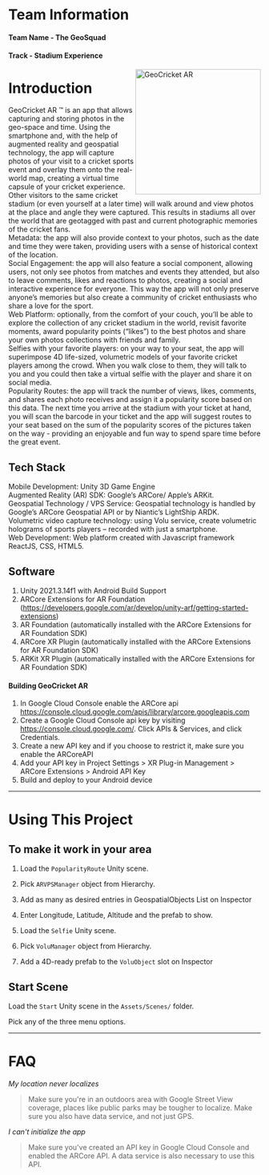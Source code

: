 # Team Information

#### Team Name - The GeoSquad
#### Track - Stadium Experience

<img src="https://wellness.edu.au/wp-content/uploads/2019/05/circket.jpg" width="250px" alt="GeoCricket AR" align="right">

# Introduction
<div>GeoCricket AR ™ is an app that allows capturing and storing photos in the geo-space and time. Using the smartphone and, with the help of augmented reality and geospatial technology, the app will capture photos of your visit to a cricket sports event and overlay them onto the real-world map, creating a virtual time capsule of your cricket experience. Other visitors to the same cricket stadium (or even yourself at a later time) will walk around and view photos at the place and angle they were captured. This results in stadiums all over the world that are geotagged with past and current photographic memories of the cricket fans.
</div>

<div>Metadata: the app will also provide context to your photos, such as the date and time they were taken, providing users with a sense of historical context of the location.</div>

<div>Social Engagement: the app will also feature a social component, allowing users, not only see photos from matches and events they attended, but also to leave comments, likes and reactions to photos, creating a social and interactive experience for everyone. This way the app will not only preserve anyone’s memories but also create a community of cricket enthusiasts who share a love for the sport. </div>

<div>Web Platform: optionally, from the comfort of your couch, you’ll be able to explore the collection of any cricket stadium in the world, revisit favorite moments, award popularity points (“likes”) to the best photos and share your own photos collections with friends and family.</div>

<div>Selfies with your favorite players: on your way to your seat, the app will superimpose 4D life-sized, volumetric models of your favorite cricket players among the crowd. When you walk close to them, they will talk to you and you could then take a virtual selfie with the player and share it on social media.</div>

<div>Popularity Routes: the app will track the number of views, likes, comments, and shares each photo receives and assign it a popularity score based on this data. The next time you arrive at the stadium with your ticket at hand, you will scan the barcode in your ticket and the app will suggest routes to your seat based on the sum of the popularity scores of the pictures taken on the way - providing an enjoyable and fun way to spend spare time before the great event. </div>

## Tech Stack

<div>Mobile Development:  Unity 3D Game Engine</div>

<div>Augmented Reality (AR) SDK: Google’s ARCore/ Apple’s ARKit. </div>

<div>Geospatial Technology / VPS Service: Geospatial technology is handled by Google’s ARCore Geospatial API or by Niantic’s LightShip ARDK.</div>

<div>Volumetric video capture technology: using Volu service, create volumetric holograms of sports players – recorded with just a smartphone.</div>

<div>Web Development: Web platform created with Javascript framework ReactJS, CSS, HTML5.</div>


## Software

1. Unity 2021.3.14f1 with Android Build Support
2. ARCore Extensions for AR Foundation (https://developers.google.com/ar/develop/unity-arf/getting-started-extensions)
3. AR Foundation (automatically installed with the ARCore Extensions for AR Foundation SDK)
4. ARCore XR Plugin (automatically installed with the ARCore Extensions for AR Foundation SDK)
5. ARKit XR Plugin (automatically installed with the ARCore Extensions for AR Foundation SDK)

#### Building GeoCricket AR

1. In Google Cloud Console enable the ARCore api https://console.cloud.google.com/apis/library/arcore.googleapis.com
2. Create a Google Cloud Console api key by visiting https://console.cloud.google.com/. Click APIs & Services, and click Credentials.
3. Create a new API key and if you choose to restrict it, make sure you enable the ARCoreAPI
4. Add your API key in Project Settings > XR Plug-in Management > ARCore Extensions > Android API Key
6. Build and deploy to your Android device

---

# Using This Project


## To make it work in your area

1. Load the `PopularityRoute` Unity scene. 
2. Pick `ARVPSManager` object from Hierarchy.
3. Add as many as desired entries in GeospatialObjects List on Inspector
3. Enter Longitude, Latitude, Altitude and the prefab to show.

1. Load the `Selfie` Unity scene. 
2. Pick `VoluManager` object from Hierarchy.
3. Add a 4D-ready prefab to the `VoluObject` slot on Inspector


## Start Scene

Load the `Start` Unity scene in the `Assets/Scenes/` folder.

Pick any of the three menu options.
 
---

# FAQ

<em>My location never localizes</em>
> <p>Make sure you're in an outdoors area with Google Street View coverage, places like public parks may be tougher to localize.  Make sure you also have data service, and not just GPS.</p>

<em>I can't initialize the app</em>
> <p>Make sure you've created an API key in Google Cloud Console and enabled the ARCore API.  A data service is also necessary to use this API.</p>


